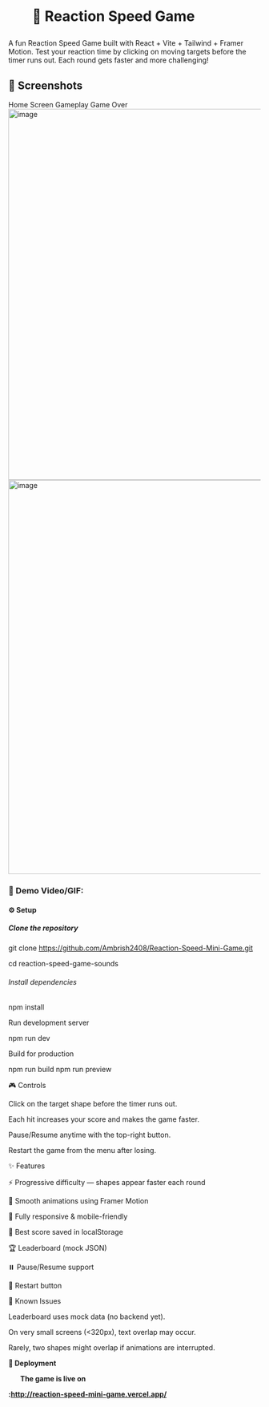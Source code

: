 <h1><ul>🎯 Reaction Speed Game</h1></ul>


A fun Reaction Speed Game built with React + Vite + Tailwind + Framer Motion.
Test your reaction time by clicking on moving targets before the timer runs out.
Each round gets faster and more challenging!

<h2>📸 Screenshots</h2>
Home Screen	Gameplay	Game Over
<img width="1418" height="741" alt="image" src="https://github.com/user-attachments/assets/38423550-0651-4789-949a-3b517e072b32" />

<img width="1425" height="787" alt="image" src="https://github.com/user-attachments/assets/9d0929c5-5561-4bef-9011-c2a6fc939780" />



	
	

<h3>🎥 Demo Video/GIF:</h3>


<h4>⚙️ Setup</h4>

<h5>Clone the repository</h5>

git clone https://github.com/Ambrish2408/Reaction-Speed-Mini-Game.git
<br>

cd reaction-speed-game-sounds


<h6>Install dependencies</h6>

npm install


Run development server

npm run dev


<h7>Build for production</h7>

npm run build
npm run preview

<h8>🎮 Controls</h8>

Click on the target shape before the timer runs out.

Each hit increases your score and makes the game faster.

Pause/Resume anytime with the top-right button.

Restart the game from the menu after losing.

<h9>✨ Features</h9>

⚡ Progressive difficulty — shapes appear faster each round

🎨 Smooth animations using Framer Motion

📱 Fully responsive & mobile-friendly

💾 Best score saved in localStorage

🏆 Leaderboard (mock JSON)

⏸️ Pause/Resume support

🔄 Restart button

<h10>🐛 Known Issues</h10>

Leaderboard uses mock data (no backend yet).

On very small screens (<320px), text overlap may occur.

Rarely, two shapes might overlap if animations are interrupted.

<b><h11>🚀 Deployment</h11><b>

<b><ul>The game is live on</ul>:http://reaction-speed-mini-game.vercel.app/
